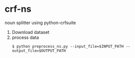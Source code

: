 # crf-ns
 noun splitter using python-crfsuite
 
1. Download dataset
2. process data
    ```shell
    $ python preprocess_ns.py --input_file=$INPUT_PATH --output_file=$OUTPUT_PATH
   ```
